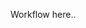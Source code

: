 <!--
Title: How it works
Description: Overview of the Pype work-flow
Keywords: pype, overview, workflow
-->
Workflow here..
